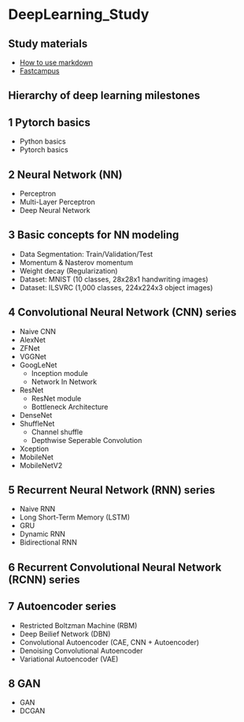 # DeepLearning_Study

## Study materials
- [How to use markdown](https://guides.github.com/features/mastering-markdown/)
- [Fastcampus](https://github.com/tyami/PyTorch-FastCampus)

## Hierarchy of deep learning milestones

## 1 Pytorch basics
- Python basics
- Pytorch basics

## 2 Neural Network (NN)
- Perceptron
- Multi-Layer Perceptron
- Deep Neural Network

## 3 Basic concepts for NN modeling
- Data Segmentation: Train/Validation/Test
- Momentum & Nasterov momentum
- Weight decay (Regularization)
- Dataset: MNIST (10 classes, 28x28x1 handwriting images)
- Dataset: ILSVRC (1,000 classes, 224x224x3 object images)

## 4 Convolutional Neural Network (CNN) series
- Naive CNN
- AlexNet
- ZFNet
- VGGNet
- GoogLeNet
  + Inception module
  + Network In Network
- ResNet
  + ResNet module
  + Bottleneck Architecture
- DenseNet
- ShuffleNet
  + Channel shuffle
  + Depthwise Seperable Convolution
- Xception
- MobileNet
- MobileNetV2

## 5 Recurrent Neural Network (RNN) series
- Naive RNN
- Long Short-Term Memory (LSTM)
- GRU
- Dynamic RNN
- Bidirectional RNN

## 6 Recurrent Convolutional Neural Network (RCNN) series

## 7 Autoencoder series
- Restricted Boltzman Machine (RBM)
- Deep Beilief Network (DBN)
- Convolutional Autoencoder (CAE, CNN + Autoencoder)
- Denoising Convolutional Autoencoder
- Variational Autoencoder (VAE)

## 8 GAN
- GAN
- DCGAN
